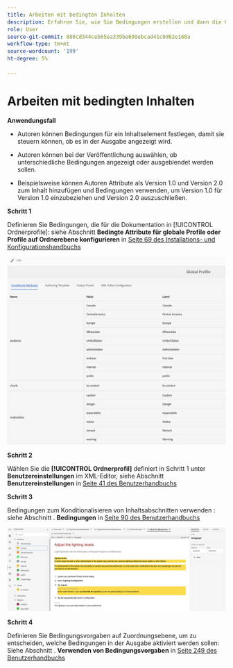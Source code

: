 ```yaml
---
title: Arbeiten mit bedingten Inhalten
description: Erfahren Sie, wie Sie Bedingungen erstellen und dann die Generierung bedingter Inhalte in [!DNL AEM Guides]
role: User
source-git-commit: 880cd344ceb65ea339be699ebcad41c0d62e168a
workflow-type: tm+mt
source-wordcount: '199'
ht-degree: 5%

---
```


# Arbeiten mit bedingten Inhalten

**Anwendungsfall**


* Autoren können Bedingungen für ein Inhaltselement festlegen, damit sie steuern können, ob es in der Ausgabe angezeigt wird.

* Autoren können bei der Veröffentlichung auswählen, ob unterschiedliche Bedingungen angezeigt oder ausgeblendet werden sollen.

* Beispielsweise können Autoren Attribute als Version 1.0 und Version 2.0 zum Inhalt hinzufügen und Bedingungen verwenden, um Version 1.0 für Version 1.0 einzubeziehen und Version 2.0 auszuschließen.

**Schritt 1**

Definieren Sie Bedingungen, die für die Dokumentation in [!UICONTROL Ordnerprofile]: siehe Abschnitt **Bedingte Attribute für globale Profile oder Profile auf Ordnerebene konfigurieren** in [Seite 69 des Installations- und Konfigurationshandbuchs](https://helpx.adobe.com/content/dam/help/en/xml-documentation-solution/4-2/Adobe-Experience-Manager-Guides_Installation-Configuration-Guide_EN.pdf)

![Bedingungen in Ordnerprofilen konfigurieren](assets/conditions-in-profiles.png)

**Schritt 2**

Wählen Sie die **[!UICONTROL Ordnerprofil]** definiert in Schritt 1 unter **Benutzereinstellungen** im XML-Editor, siehe Abschnitt **Benutzereinstellungen** in [Seite 41 des Benutzerhandbuchs](https://helpx.adobe.com/content/dam/help/en/xml-documentation-solution/4-2/Adobe-Experience-Manager-Guides_User-Guide_EN.pdf)


**Schritt 3**

Bedingungen zum Konditionalisieren von Inhaltsabschnitten verwenden : siehe Abschnitt . **Bedingungen** in [Seite 90 des Benutzerhandbuchs](https://helpx.adobe.com/content/dam/help/en/xml-documentation-solution/4-2/Adobe-Experience-Manager-Guides_User-Guide_EN.pdf)

![Nutzungsbedingungen im Web-Editor](assets/conditions-in-web-editor.png)

**Schritt 4**

Definieren Sie Bedingungsvorgaben auf Zuordnungsebene, um zu entscheiden, welche Bedingungen in der Ausgabe aktiviert werden sollen: Siehe Abschnitt . **Verwenden von Bedingungsvorgaben** in [Seite 249 des Benutzerhandbuchs](https://helpx.adobe.com/content/dam/help/en/xml-documentation-solution/4-2/Adobe-Experience-Manager-Guides_User-Guide_EN.pdf)
